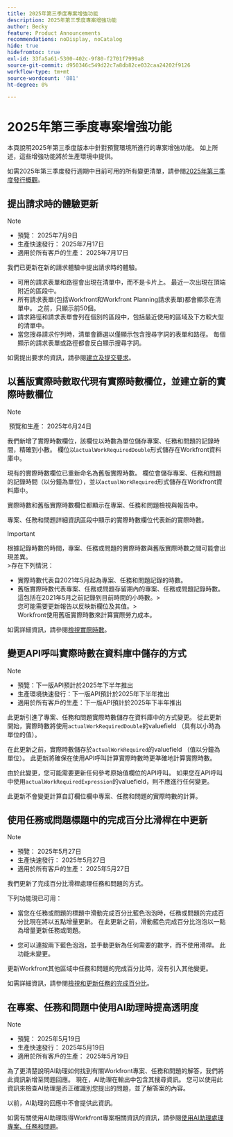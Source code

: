```yaml
---
title: 2025年第三季度專案增強功能
description: 2025年第三季度專案增強功能
author: Becky
feature: Product Announcements
recommendations: noDisplay, noCatalog
hide: true
hidefromtoc: true
exl-id: 33fa5a61-5300-402c-9f80-f2701f7999a8
source-git-commit: d950346c549d22c7a8db82ce032caa24202f9126
workflow-type: tm+mt
source-wordcount: '881'
ht-degree: 0%

---
```


# 2025年第三季度專案增強功能

本頁說明2025年第三季度版本中針對預覽環境所進行的專案增強功能。 如上所述，這些增強功能將於生產環境中提供。

如需2025年第三季度發行週期中目前可用的所有變更清單，請參閱[2025年第三季度發行概觀](/help/quicksilver/product-announcements/product-releases/25-q3-release-activity/25-q3-release-overview.md)。

## 提出請求時的體驗更新

>[!NOTE]
>
>* 預覽： 2025年7月9日
>* 生產快速發行： 2025年7月17日
>* 適用於所有客戶的生產： 2025年7月17日

我們已更新在新的請求體驗中提出請求時的體驗。

* 可用的請求表單和路徑會出現在清單中，而不是卡片上。 最近一次出現在頂端附近的區段中。
* 所有請求表單(包括Workfront和Workfront Planning請求表單)都會顯示在清單中。 之前，只顯示前50個。
* 請求路徑和請求表單會列在個別的區段中，包括最近使用的區域及下方較大型的清單中。
* 當您搜尋請求佇列時，清單會篩選以僅顯示包含搜尋字詞的表單和路徑。 每個顯示的請求表單或路徑都會反白顯示搜尋字詞。

如需提出要求的資訊，請參閱[建立及提交要求](/help/quicksilver/manage-work/requests/create-requests/create-submit-requests.md)。

## 以舊版實際時數取代現有實際時數欄位，並建立新的實際時數欄位

>[!NOTE]
>
> 預覽和生產： 2025年6月24日 

我們新增了實際時數欄位，該欄位以時數為單位儲存專案、任務和問題的記錄時間，精確到小數。 欄位以`actualWorkRequiredDouble`形式儲存在Workfront資料庫中。

現有的實際時數欄位已重新命名為舊版實際時數。 欄位會儲存專案、任務和問題的記錄時間（以分鐘為單位），並以`actualWorkRequired`形式儲存在Workfront資料庫中。

實際時數和舊版實際時數欄位都顯示在專案、任務和問題檢視與報告中。

專案、任務和問題詳細資訊區段中顯示的實際時數欄位代表新的實際時數。

>[!IMPORTANT]
>
>根據記錄時數的時間，專案、任務或問題的實際時數與舊版實際時數之間可能會出現差異。<br>
>&#x200B;>存在下列情況：
>
>* 實際時數代表自2021年5月起為專案、任務和問題記錄的時數。
>* 舊版實際時數代表專案、任務或問題存留期內的專案、任務或問題記錄時數。 這包括在2021年5月之前記錄到目前時間的小時數。
>  &#x200B;><br>您可能需要更新報告以反映新欄位及其值。
>  &#x200B;><br>Workfront使用舊版實際時數來計算實際勞力成本。

如需詳細資訊，請參閱[檢視實際時數](/help/quicksilver/manage-work/tasks/task-information/actual-hours.md)。


## 變更API呼叫實際時數在資料庫中儲存的方式

>[!NOTE]
>
>* 預覽：下一版API預計於2025年下半年推出
>* 生產環境快速發行：下一版API預計於2025年下半年推出
>* 適用於所有客戶的生產：下一版API預計於2025年下半年推出

此更新引進了專案、任務和問題實際時數儲存在資料庫中的方式變更。 從此更新開始，實際時數將使用`actualWorkRequiredDouble`的valuefield （具有以小時為單位的值）。

在此更新之前，實際時數儲存於`actualWorkRequired`的valuefield （值以分鐘為單位）。 此更新將確保在使用API呼叫計算實際時數時更準確地計算實際時數。

由於此變更，您可能需要更新任何參考原始值欄位的API呼叫。 如果您在API呼叫中使用`actualWorkRequiredExpression`的valuefield，則不應進行任何變更。

此更新不會變更計算自訂欄位欄中專案、任務和問題的實際時數的計算。

## 使用任務或問題標題中的完成百分比滑桿在中更新

>[!NOTE]
>
>* 預覽： 2025年5月27日
>* 生產快速發行： 2025年5月27日
>* 適用於所有客戶的生產： 2025年5月27日

我們更新了完成百分比滑桿處理任務和問題的方式。

下列功能現已可用：

* 當您在任務或問題的標題中滑動完成百分比藍色泡泡時，任務或問題的完成百分比現在將以五點增量更新。 在此更新之前，滑動藍色完成百分比泡泡以一點為增量更新任務或問題。

* 您可以連按兩下藍色泡泡，並手動更新為任何需要的數字，而不使用滑桿。 此功能未變更。

更新Workfront其他區域中任務和問題的完成百分比時，沒有引入其他變更。

如需詳細資訊，請參閱[檢視和更新任務的完成百分比](/help/quicksilver/manage-work/projects/updating-work-in-a-project/view-update-percent-complete-for-tasks.md)。

## 在專案、任務和問題中使用AI助理時提高透明度

>[!NOTE]
>
>* 預覽： 2025年5月19日
>* 生產快速發行： 2025年5月19日
>* 適用於所有客戶的生產： 2025年5月19日

為了更清楚說明AI助理如何找到有關Workfront專案、任務和問題的解答，我們將此資訊新增至問題回應。 現在，AI助理在輸出中包含其搜尋資訊。 您可以使用此資訊來檢查AI助理是否正確識別您提出的問題，並了解答案的內容。

以前，AI助理的回應中不會提供此資訊。

如需有關使用AI助理取得Workfront專案相關資訊的資訊，請參閱[使用AI助理處理專案、任務和問題](/help/quicksilver/workfront-basics/ai-assistant/work-with-pti-through-ai-assisant.md)。


